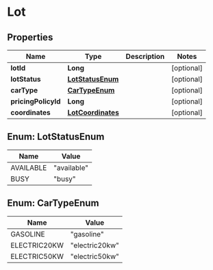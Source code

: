 
# Lot

## Properties
Name | Type | Description | Notes
------------ | ------------- | ------------- | -------------
**lotId** | **Long** |  |  [optional]
**lotStatus** | [**LotStatusEnum**](#LotStatusEnum) |  |  [optional]
**carType** | [**CarTypeEnum**](#CarTypeEnum) |  |  [optional]
**pricingPolicyId** | **Long** |  |  [optional]
**coordinates** | [**LotCoordinates**](LotCoordinates.md) |  |  [optional]


<a name="LotStatusEnum"></a>
## Enum: LotStatusEnum
Name | Value
---- | -----
AVAILABLE | &quot;available&quot;
BUSY | &quot;busy&quot;


<a name="CarTypeEnum"></a>
## Enum: CarTypeEnum
Name | Value
---- | -----
GASOLINE | &quot;gasoline&quot;
ELECTRIC20KW | &quot;electric20kw&quot;
ELECTRIC50KW | &quot;electric50kw&quot;



